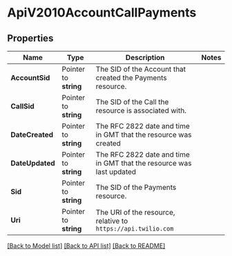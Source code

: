# ApiV2010AccountCallPayments

## Properties
Name | Type | Description | Notes
------------ | ------------- | ------------- | -------------
**AccountSid** | Pointer to **string** | The SID of the Account that created the Payments resource. |
**CallSid** | Pointer to **string** | The SID of the Call the resource is associated with. |
**DateCreated** | Pointer to **string** | The RFC 2822 date and time in GMT that the resource was created |
**DateUpdated** | Pointer to **string** | The RFC 2822 date and time in GMT that the resource was last updated |
**Sid** | Pointer to **string** | The SID of the Payments resource. |
**Uri** | Pointer to **string** | The URI of the resource, relative to `https://api.twilio.com` |

[[Back to Model list]](../README.md#documentation-for-models) [[Back to API list]](../README.md#documentation-for-api-endpoints) [[Back to README]](../README.md)


